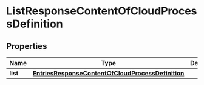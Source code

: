 
# ListResponseContentOfCloudProcessDefinition

## Properties
Name | Type | Description | Notes
------------ | ------------- | ------------- | -------------
**list** | [**EntriesResponseContentOfCloudProcessDefinition**](EntriesResponseContentOfCloudProcessDefinition.md) |  |  [optional]



